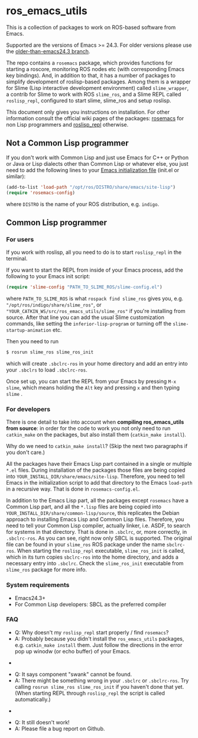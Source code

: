 ros_emacs_utils
====================

This is a collection of packages to work on ROS-based software from Emacs.

Supported are the versions of Emacs >= 24.3. For older versions please use the
[older-than-emacs24.3 branch](https://github.com/code-iai/ros_emacs_utils/tree/older-than-emacs24.3).

The repo contains a ```rosemacs``` package, which provides functions for starting a roscore,
monitoring ROS nodes etc (with corresponding Emacs key bindings).
And, in addition to that, it has a number of packages to simplify
development of roslisp-based packages. Among them is
a wrapper for Slime (Lisp interactive development environment) called ```slime_wrapper```,
a contrib for Slime to work with ROS ```slime_ros```,
and a Slime REPL called ```roslisp_repl```, configured to start slime, slime_ros and setup roslisp.

This document only gives you instructions on installation.
For other information consult the official wiki pages of the packages:
[rosemacs](http://wiki.ros.org/rosemacs) for non Lisp programmers
and [roslisp_repl](http://wiki.ros.org/roslisp_repl) otherwise.


## Not a Common Lisp programmer

If you don't work with Common Lisp and just use Emacs for C++ or Python
or Java or Lisp dialects other than Common Lisp or whatever else,
you just need to add the following lines to your [Emacs initialization file](http://www.emacswiki.org/emacs/InitFile) (init.el or similar):

```lisp
(add-to-list 'load-path "/opt/ros/DISTRO/share/emacs/site-lisp")
(require 'rosemacs-config)
```
where ```DISTRO``` is the name of your ROS distribution, e.g. ```indigo```.

## Common Lisp programmer

### For users

If you work with roslisp, all you need to do is to start ```roslisp_repl``` in the terminal.

If you want to start the REPL from inside of your Emacs process, add the following to your Emacs init script:

```lisp
(require 'slime-config "PATH_TO_SLIME_ROS/slime-config.el")
```
where ```PATH_TO_SLIME_ROS``` is what ```rospack find slime_ros``` gives you, e.g. ```"/opt/ros/indigo/share/slime_ros"```, or ```"YOUR_CATKIN_WS/src/ros_emacs_utils/slime_ros"```
if you're installing from source. After that line you can add the usual Slime
customization commands, like setting the ```inferior-lisp-program``` or
turning off the ```slime-startup-animation``` etc.

Then you need to run
```bash
$ rosrun slime_ros slime_ros_init
```
which will create ```.sbclrc-ros``` in your home directory
and add an entry into your ```.sbclrs``` to load ```.sbclrc-ros```.

Once set up, you can start the REPL from your Emacs by pressing ```M-x slime```,
which means holding the ```Alt``` key and pressing ```x``` and then typing
```slime``` .

### For developers

There is one detail to take into account when **compiling ros_emacs_utils from source**:
in order for the code to work you not only need to run ```catkin_make``` on the packages,
but also install them (```catkin_make install```).

Why do we need to ```catkin_make install```? (Skip the next two paragraphs if you don't care.)

All the packages have their Emacs Lisp part contained in a single or multiple ```*.el``` files.
During installation of the packages those files are being copied
into ```YOUR_INSTALL_DIR/share/emacs/site-lisp```. Therefore, you need to tell Emacs
in the initialization script to add that directory to the Emacs ```load-path```
in a recursive way. That is done in ```rosemacs-config.el```.

In addition to the Emacs Lisp part, all the packages except ```rosemacs```
have a Common Lisp part, and all the ```*.lisp``` files are being copied
into ```YOUR_INSTALL_DIR/share/common-lisp/source```,
this replicates the Debian approach to installing Emacs Lisp and Common Lisp files.
Therefore, you need to tell your Common Lisp compiler, actually linker, i.e. ASDF,
to search for systems in that directory. That is done in ```.sbclrc```,
or, more correctly, in ```.sbclrc-ros```. As you can see, right now only SBCL is supported.
The original file can be found in your ```slime_ros``` ROS package under the name ```sbclrc-ros```.
When starting the ```roslisp_repl``` executable, ```slime_ros_init``` is called,
which in its turn copies ```sbclrc-ros``` into the home directory,
and adds a necessary entry into ```.sbclrc```.
Check the ```slime_ros_init``` executable from ```slime_ros``` package for more info.

### System requirements

* Emacs24.3+
* For Common Lisp developers: SBCL as the preferred compiler


### FAQ

* Q: Why doesn't my ```roslisp_repl``` start properly / find ```rosemacs```?
* A: Probably because you didn't install the ```ros_emacs_utils``` packages,
e.g. ```catkin_make install``` them.
Just follow the directions in the error pop up winodw (or echo buffer) of your Emacs.

-

* Q: It says component "swank" cannot be found.
* A: There might be something wrong in your ```.sbclrc``` or ```.sbclrc-ros```.
Try calling ```rosrun slime_ros slime_ros_init``` if you haven't done that yet.
(When starting REPL through ```roslisp_repl``` the script is called automatically.) 

-

* Q: It still doesn't work!
* A: Please file a bug report on Github.
